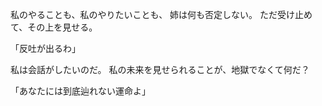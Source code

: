 私のやることも、私のやりたいことも、
姉は何も否定しない。
ただ受け止めて、その上を見せる。

「反吐が出るわ」


私は会話がしたいのだ。
私の未来を見せられることが、地獄でなくて何だ？


「あなたには到底辿れない運命よ」